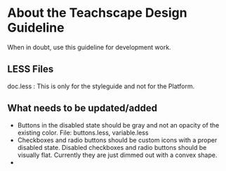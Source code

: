 About the Teachscape Design Guideline
=======================

When in doubt, use this guideline for development work.

LESS Files
-------------------------
doc.less : This is only for the styleguide and not for the Platform. 


What needs to be updated/added
-------------------------
* Buttons in the disabled state should be gray and not an opacity of the existing color. File: buttons.less, variable.less
* Checkboxes and radio buttons should be custom icons with a proper disabled state. Disabled checkboxes and radio buttons should be visually flat. Currently they are just dimmed out with a convex shape.
* 